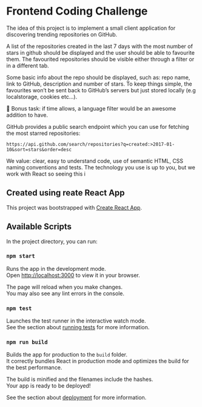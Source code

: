 # Frontend Coding Challenge

The idea of this project is to implement a small client application for discovering trending
repositories on GitHub.

A list of the repositories created in the last 7 days with the most number of stars in
github should be displayed and the user should be able to favourite them.
The favourited repositories should be visible either through a filter or in a different tab.

Some basic info about the repo should be displayed, such as: repo name, link to GitHub, description and number of stars. To keep things simple, the favourites won’t be sent back to GitHub’s servers but just
stored locally (e.g localstorage, cookies etc...).

🍎 Bonus task: if time allows, a language filter would be an awesome addition to have.

GitHub provides a public search endpoint which you can use for fetching the most starred repositories:

`https://api.github.com/search/repositories?q=created:>2017-01-10&sort=stars&order=desc`

We value: clear, easy to understand code, use of semantic HTML, CSS naming conventions and tests. The technology you use is up to you, but we work with React so seeing this i

## Created using reate React App

This project was bootstrapped with [Create React App](https://github.com/facebook/create-react-app).

## Available Scripts

In the project directory, you can run:

### `npm start`

Runs the app in the development mode.\
Open [http://localhost:3000](http://localhost:3000) to view it in your browser.

The page will reload when you make changes.\
You may also see any lint errors in the console.

### `npm test`

Launches the test runner in the interactive watch mode.\
See the section about [running tests](https://facebook.github.io/create-react-app/docs/running-tests) for more information.

### `npm run build`

Builds the app for production to the `build` folder.\
It correctly bundles React in production mode and optimizes the build for the best performance.

The build is minified and the filenames include the hashes.\
Your app is ready to be deployed!

See the section about [deployment](https://facebook.github.io/create-react-app/docs/deployment) for more information.
